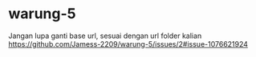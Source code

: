 # warung-5

Jangan lupa ganti  base url, sesuai dengan url folder kalian 
https://github.com/Jamess-2209/warung-5/issues/2#issue-1076621924
